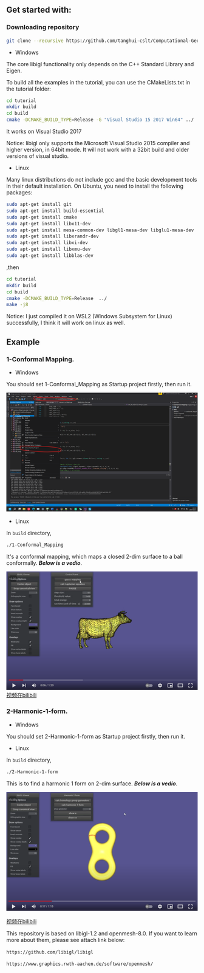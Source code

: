 
## Get started with:

### Downloading repository
```bash
git clone --recursive https://github.com/tanghui-cslt/Computational-Geometry.git
```

* Windows

The core libigl functionality only depends on the C++ Standard Library and
Eigen.

To build all the examples in the tutorial, you can use the CMakeLists.txt in the tutorial folder:


```bash
cd tutorial
mkdir build
cd build
cmake -DCMAKE_BUILD_TYPE=Release -G "Visual Studio 15 2017 Win64" ../
```

It works on Visual Studio 2017

Notice: libigl only supports the Microsoft Visual Studio 2015 compiler and higher version, in 64bit mode. It will not work with a 32bit build and  older versions of visual studio.


* Linux

Many linux distributions do not include gcc and the basic development tools in their default installation. On Ubuntu, you need to install the following packages:

```bash
sudo apt-get install git
sudo apt-get install build-essential
sudo apt-get install cmake
sudo apt-get install libx11-dev
sudo apt-get install mesa-common-dev libgl1-mesa-dev libglu1-mesa-dev
sudo apt-get install libxrandr-dev
sudo apt-get install libxi-dev
sudo apt-get install libxmu-dev
sudo apt-get install libblas-dev
```

,then 

```bash
cd tutorial
mkdir build
cd build
cmake -DCMAKE_BUILD_TYPE=Release  ../
make -j8
```

Notice: I just compiled it on WSL2 (Windows Subsystem for Linux) successfully,  I think it will work on linux as well.

## Example

### 1-Conformal Mapping.

* Windows

You should set 1-Conformal_Mapping as Startup project firstly, then run it.

![](./setting-1.png)

* Linux 

In `build` directory, 

```bash
./1-Conformal_Mapping
```

It's a conformal mapping, which maps a closed 2-dim surface to a ball conformally. ***Below is a vedio***.


[![Watch the video](conformal.png)](https://www.youtube.com/watch?v=EH7h7xJbSqo)
[视频在bilibili](https://www.bilibili.com/video/BV1eR4y1S7SH/?spm_id_from=333.999.0.0)


### 2-Harmonic-1-form.

* Windows

You should set 2-Harmonic-1-form as Startup project firstly,  then run it.


* Linux 

In `build` directory, 

```bash
./2-Harmonic-1-form
```

This is to find a harmonic 1 form on 2-dim surface. ***Below is a vedio***.

[![Watch the video](./1_form.png)](https://youtu.be/pc_lQX7eLd4)


[视频在bilibili](https://www.bilibili.com/video/BV1Kv4y1z77N/?spm_id_from=333.999.0.0&vd_source=5ad133d76e07ef4c319d3400d839f2bb)


This repository is based on libigl-1.2 and openmesh-8.0. If you want to learn more about them, please see attach link below:

`https://github.com/libigl/libigl`

`https://www.graphics.rwth-aachen.de/software/openmesh/` 
 
